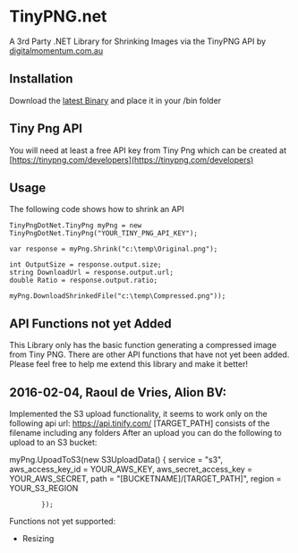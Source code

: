 # TinyPNG.net
A 3rd Party .NET Library for Shrinking Images via the TinyPNG API by [digitalmomentum.com.au](http://digitalmomentum.com.au)

## Installation

Download the [latest Binary](https://github.com/dinc5150/TinyPNG.net/blob/master/TinyPng.Net%20Latest%20Binaries.zip) and place it in your /bin folder

## Tiny Png API
You will need at least a free API key from Tiny Png which can be created at [https://tinypng.com/developers](https://tinypng.com/developers)

## Usage
The following code shows how to shrink an API

```
TinyPngDotNet.TinyPng myPng = new TinyPngDotNet.TinyPng("YOUR_TINY_PNG_API_KEY");
        
var response = myPng.Shrink("c:\temp\Original.png");

int OutputSize = response.output.size;
string DownloadUrl = response.output.url;
double Ratio = response.output.ratio;

myPng.DownloadShrinkedFile("c:\temp\Compressed.png"));
```

## API Functions not yet Added
This Library only has the basic function generating a compressed image from Tiny PNG. 
There are other API functions that have not yet been added. Please feel free to help me extend this library and make it better!

## 2016-02-04, Raoul de Vries, Alion BV:
Implemented the S3 upload functionality, it seems to work only on the following api url: https://api.tinify.com/
[TARGET_PATH] consists of the filename including any folders
After an upload you can do the following to upload to an S3 bucket:

 myPng.UpoadToS3(new S3UploadData()
            {
                service = "s3",
                aws_access_key_id = YOUR_AWS_KEY,
                aws_secret_access_key = YOUR_AWS_SECRET,
                path = "[BUCKETNAME]/[TARGET_PATH]",
                region = YOUR_S3_REGION

            });

Functions not yet supported:
- Resizing 